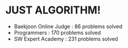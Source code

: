 # JUST ALGORITHM!

- Baekjoon Online Judge : 86 problems solved
- Programmers : 170 problems solved
- SW Expert Academy : 231 problems solved

